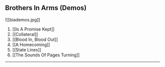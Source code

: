 ## Brothers In Arms (Demos)

![[biademos.jpg]]

1. [[Is A Promise Kept]]
2. [[Collateral]] 
3. [[Blood In, Blood Out]] 
4. [[A Homecoming]] 
5. [[State Lines]]
6. [[The Sounds Of Pages Turning]]

---

